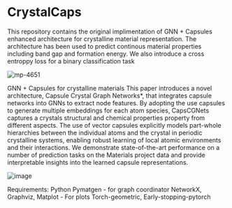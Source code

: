 # CrystalCaps
This repository contains the original implimentation of GNN + Capsules enhanced architecture for crystalline material representation. The architecture has been used to predict continous material properties including band gap and formation energy. We also introduce a cross entroppy loss for a binary classification task


![mp-4651](https://github.com/user-attachments/assets/4f9590f7-c593-4a67-a965-b30613454723)



GNN + Capsules for crystalline materials
This paper introduces a novel architecture, Capsule Crystal Graph Networks*, that integrates capsule networks into GNNs to extract node features. By adopting the use capsules to generate multiple embeddings for each atom species, CapsCGNets captures a crystals structural and chemical properties property from different aspects. The use of vector capsules explicitly models part-whole hierarchies between the individual atoms and the crystal in periodic crystalline systems, enabling robust learning of local atomic environments and their interactions. We demonstrate state-of-the-art performance on a number of prediction tasks on the Materials project data and provide interpretable insights into the learned capsule representations.

![image](https://github.com/user-attachments/assets/86ca1c86-cbcd-4333-a259-c37146c67d02)

Requirements:
Python
Pymatgen - for graph coordinator
NetworkX, Graphviz, Matplot - For plots
Torch-geometric, 
Early-stopping-pytorch





